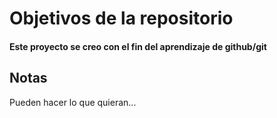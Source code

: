 # Objetivos de la repositorio

#### Este proyecto se creo con el fin del aprendizaje de github/git


## Notas
Pueden hacer lo que quieran...



